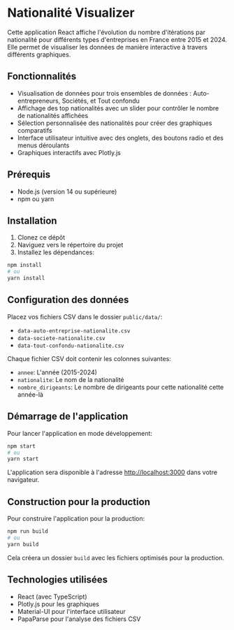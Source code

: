 # Nationalité Visualizer

Cette application React affiche l'évolution du nombre d'itérations par nationalité pour différents types d'entreprises en France entre 2015 et 2024. Elle permet de visualiser les données de manière interactive à travers différents graphiques.

## Fonctionnalités

- Visualisation de données pour trois ensembles de données : Auto-entrepreneurs, Sociétés, et Tout confondu
- Affichage des top nationalités avec un slider pour contrôler le nombre de nationalités affichées
- Sélection personnalisée des nationalités pour créer des graphiques comparatifs
- Interface utilisateur intuitive avec des onglets, des boutons radio et des menus déroulants
- Graphiques interactifs avec Plotly.js

## Prérequis

- Node.js (version 14 ou supérieure)
- npm ou yarn

## Installation

1. Clonez ce dépôt
2. Naviguez vers le répertoire du projet
3. Installez les dépendances:

```bash
npm install
# ou
yarn install
```

## Configuration des données

Placez vos fichiers CSV dans le dossier `public/data/`:

- `data-auto-entreprise-nationalite.csv`
- `data-societe-nationalite.csv`
- `data-tout-confondu-nationalite.csv`

Chaque fichier CSV doit contenir les colonnes suivantes:
- `annee`: L'année (2015-2024)
- `nationalite`: Le nom de la nationalité
- `nombre_dirigeants`: Le nombre de dirigeants pour cette nationalité cette année-là

## Démarrage de l'application

Pour lancer l'application en mode développement:

```bash
npm start
# ou
yarn start
```

L'application sera disponible à l'adresse [http://localhost:3000](http://localhost:3000) dans votre navigateur.

## Construction pour la production

Pour construire l'application pour la production:

```bash
npm run build
# ou
yarn build
```

Cela créera un dossier `build` avec les fichiers optimisés pour la production.

## Technologies utilisées

- React (avec TypeScript)
- Plotly.js pour les graphiques
- Material-UI pour l'interface utilisateur
- PapaParse pour l'analyse des fichiers CSV 